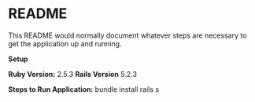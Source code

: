 # README

This README would normally document whatever steps are necessary to get the
application up and running.


**Setup**

**Ruby Version:**  2.5.3
**Rails Version** 5.2.3

**Steps to Run Application:**
bundle install 
rails s

